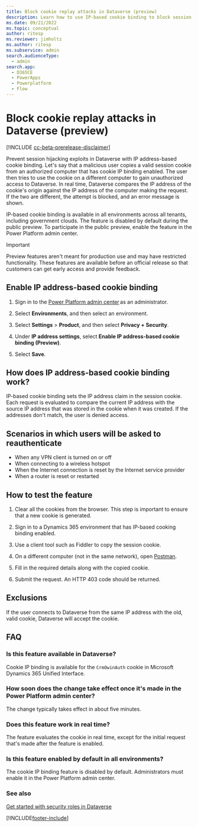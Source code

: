 ```yaml
---
title: Block cookie replay attacks in Dataverse (preview)
description: Learn how to use IP-based cookie binding to block session hijacking attacks in Dataverse.
ms.date: 09/21/2022
ms.topic: conceptual
author: ritesp
ms.reviewer: jimholtz
ms.author: ritesp
ms.subservice: admin
search.audienceType: 
  - admin
search.app:
  - D365CE
  - PowerApps
  - Powerplatform
  - Flow
---
```

# Block cookie replay attacks in Dataverse (preview)

[!INCLUDE [cc-beta-prerelease-disclaimer](../includes/cc-beta-prerelease-disclaimer.md)]

Prevent session hijacking exploits in Dataverse with IP address-based cookie binding. Let's say that a malicious user copies a valid session cookie from an authorized computer that has cookie IP binding enabled. The user then tries to use the cookie on a different computer to gain unauthorized access to Dataverse. In real time, Dataverse compares the IP address of the cookie's origin against the IP address of the computer making the request. If the two are different, the attempt is blocked, and an error message is shown.

IP-based cookie binding is available in all environments across all tenants, including government clouds. The feature is disabled by default during the public preview. To participate in the public preview, enable the feature in the Power Platform admin center.

> [!IMPORTANT]
> Preview features aren't meant for production use and may have restricted functionality. These features are available before an official release so that customers can get early access and provide feedback.

## Enable IP address-based cookie binding

1. Sign in to the [Power Platform admin center](https://admin.powerplatform.microsoft.com) as an administrator.

1. Select **Environments**, and then select an environment.

1. Select **Settings** > **Product**, and then select **Privacy + Security**.

1. Under **IP address settings**, select **Enable IP address-based cookie binding (Preview)**.

1. Select **Save**.

## How does IP address-based cookie binding work?

IP-based cookie binding sets the IP address claim in the session cookie. Each request is evaluated to compare the current IP address with the source IP address that was stored in the cookie when it was created. If the addresses don't match, the user is denied access.

## Scenarios in which users will be asked to reauthenticate

- When any VPN client is turned on or off
- When connecting to a wireless hotspot
- When the Internet connection is reset by the Internet service provider
- When a router is reset or restarted

## How to test the feature

1. Clear all the cookies from the browser. This step is important to ensure that a new cookie is generated.

2. Sign in to a Dynamics 365 environment that has IP-based cooking binding enabled.

3. Use a client tool such as Fiddler to copy the session cookie.

4. On a different computer (not in the same network), open [Postman](https://www.postman.com/).

5. Fill in the required details along with the copied cookie.

6. Submit the request. An HTTP 403 code should be returned.

## Exclusions

If the user connects to Dataverse from the same IP address with the old, valid cookie, Dataverse will accept the cookie.

## FAQ 

### Is this feature available in Dataverse?

Cookie IP binding is available for the `CrmOwinAuth` cookie in Microsoft Dynamics 365 Unified Interface.

### How soon does the change take effect once it's made in the Power Platform admin center?

The change typically takes effect in about five minutes.

### Does this feature work in real time?

The feature evaluates the cookie in real time, except for the initial request that's made after the feature is enabled.

### Is this feature enabled by default in all environments?

The cookie IP binding feature is disabled by default. Administrators must enable it in the Power Platform admin center.

### See also

[Get started with security roles in Dataverse](/training/modules/get-started-security-roles/)

[!INCLUDE[footer-include](../includes/footer-banner.md)]
